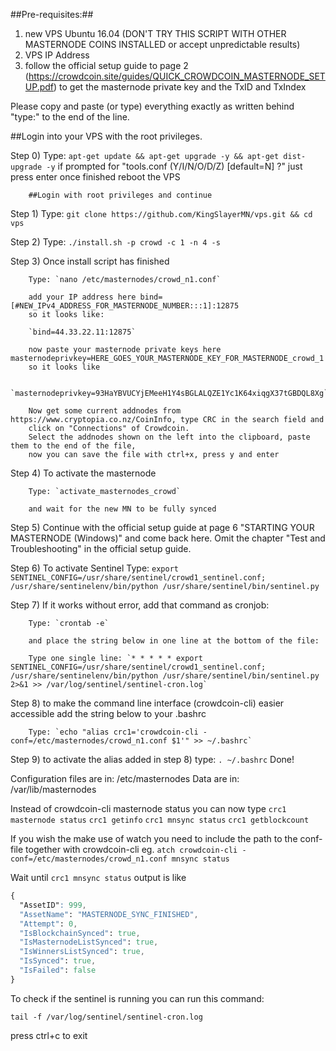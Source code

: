 ##Pre-requisites:##
1. new VPS Ubuntu 16.04 (DON'T TRY THIS SCRIPT WITH OTHER MASTERNODE COINS INSTALLED or accept unpredictable results)
2. VPS IP Address
3. follow the official setup guide to page 2 (https://crowdcoin.site/guides/QUICK_CROWDCOIN_MASTERNODE_SETUP.pdf)
to get the masternode private key and the TxID and TxIndex


Please copy and paste (or type) everything exactly as written behind "type:" to the end of the line.

##Login into your VPS with the root privileges.

Step 0) Type: `apt-get update && apt-get upgrade -y && apt-get dist-upgrade -y`
		if prompted for "tools.conf (Y/I/N/O/D/Z) [default=N] ?" just press enter
		once finished reboot the VPS
		
		##Login with root privileges and continue
		
Step 1) Type: `git clone https://github.com/KingSlayerMN/vps.git && cd vps`

Step 2) Type: `./install.sh -p crowd -c 1 -n 4 -s`

Step 3) Once install script has finished

		Type: `nano /etc/masternodes/crowd_n1.conf`
		
		add your IP address here bind=[#NEW_IPv4_ADDRESS_FOR_MASTERNODE_NUMBER:::1]:12875 
		so it looks like:
		
		`bind=44.33.22.11:12875`
		
		now paste your masternode private keys here masternodeprivkey=HERE_GOES_YOUR_MASTERNODE_KEY_FOR_MASTERNODE_crowd_1
		so it looks like 
		
		`masternodeprivkey=93HaYBVUCYjEMeeH1Y4sBGLALQZE1Yc1K64xiqgX37tGBDQL8Xg`
		
		Now get some current addnodes from https://www.cryptopia.co.nz/CoinInfo, type CRC in the search field and 
		click on "Connections" of Crowdcoin. 
		Select the addnodes shown on the left into the clipboard, paste them to the end of the file, 
		now you can save the file with ctrl+x, press y and enter
		
Step 4) To activate the masternode 

		Type: `activate_masternodes_crowd` 
		
		and wait for the new MN to be fully synced

Step 5) Continue with the official setup guide at page 6 "STARTING YOUR MASTERNODE (Windows)" and come back here.
		Omit the chapter "Test and Troubleshooting" in the official setup guide.
		
Step 6) To activate Sentinel 
		Type: `export SENTINEL_CONFIG=/usr/share/sentinel/crowd1_sentinel.conf; /usr/share/sentinelenv/bin/python /usr/share/sentinel/bin/sentinel.py`
		
Step 7) If it works without error, add that command as cronjob: 
		
		Type: `crontab -e`
		
		and place the string below in one line at the bottom of the file:
		
		Type one single line: `* * * * * export SENTINEL_CONFIG=/usr/share/sentinel/crowd1_sentinel.conf; /usr/share/sentinelenv/bin/python /usr/share/sentinel/bin/sentinel.py 2>&1 >> /var/log/sentinel/sentinel-cron.log`
		
Step 8) to make the command line interface (crowdcoin-cli) easier accessible add the string below to your .bashrc 
		
		Type: `echo "alias crc1='crowdcoin-cli -conf=/etc/masternodes/crowd_n1.conf $1'" >> ~/.bashrc`
		
Step 9) to activate the alias added in step 8) type: `. ~/.bashrc`
Done!

Configuration files are in: /etc/masternodes
Data are in: /var/lib/masternodes

Instead of crowdcoin-cli masternode status you can now type 
`crc1 masternode status`
`crc1 getinfo`
`crc1 mnsync status`
`crc1 getblockcount`

If you wish the make use of watch you need to include the path to the conf-file together with crowdcoin-cli
eg. `atch crowdcoin-cli -conf=/etc/masternodes/crowd_n1.conf mnsync status`

Wait until `crc1 mnsync status` output is like 
```css
{
  "AssetID": 999,
  "AssetName": "MASTERNODE_SYNC_FINISHED",
  "Attempt": 0,
  "IsBlockchainSynced": true,
  "IsMasternodeListSynced": true,
  "IsWinnersListSynced": true,
  "IsSynced": true,
  "IsFailed": false
}
```
To check if the sentinel is running you can run this command:

`tail -f /var/log/sentinel/sentinel-cron.log`

press ctrl+c to exit
